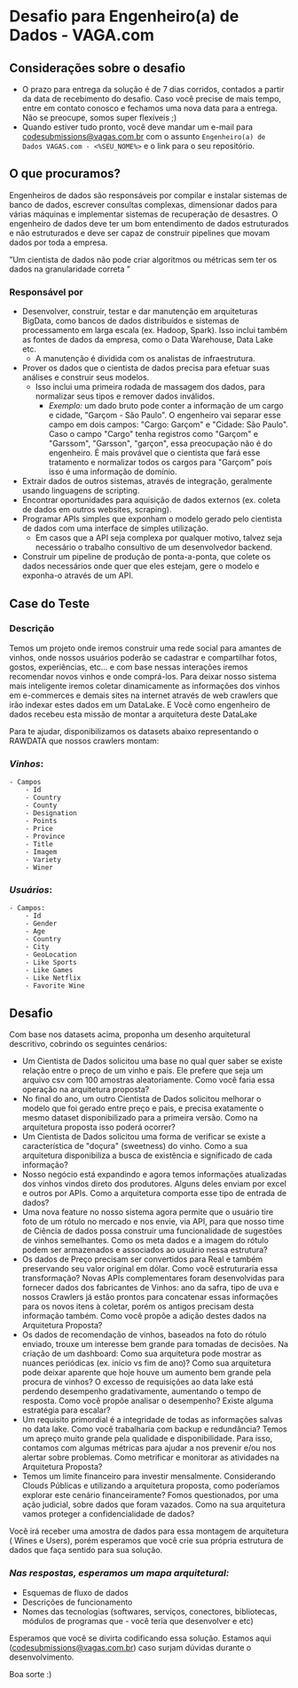 # Desafio para Engenheiro(a) de Dados - VAGA.com


## Considerações sobre o desafio

* O prazo para entrega da solução é de 7 dias corridos, contados a partir da data de recebimento do desafio. Caso você precise de mais tempo, entre em contato conosco e fechamos uma nova data para a entrega. Não se preocupe, somos super flexíveis ;)
* Quando estiver tudo pronto, você deve mandar um e-mail para codesubmissions@vagas.com.br com o assunto `Engenheiro(a) de Dados VAGAS.com - <%SEU_NOME%>` e o link para o seu repositório.

## O que procuramos?

Engenheiros de dados são responsáveis por compilar e instalar sistemas de banco de dados, escrever consultas complexas, dimensionar dados para várias máquinas e implementar sistemas de recuperação de desastres. O engenheiro de dados deve ter um bom entendimento de dados estruturados e não estruturados e deve ser capaz de construir pipelines que movam dados por toda a empresa.

”Um cientista de dados não pode criar algoritmos ou métricas sem ter os dados na granularidade correta ”

### Responsável por
- Desenvolver, construir, testar e dar manutenção em arquiteturas BigData, como bancos de dados distribuídos e sistemas de processamento em larga escala (ex. Hadoop, Spark). Isso inclui também as fontes de dados da empresa, como o Data Warehouse, Data Lake etc.
    - A manutenção é dividida com os analistas de infraestrutura.
- Prover os dados que o cientista de dados precisa para efetuar suas análises e construir seus modelos.
    - Isso inclui uma primeira rodada de massagem dos dados, para normalizar seus tipos e remover dados inválidos.
        - *Exemplo:* um dado bruto pode conter a informação de um cargo e cidade, "Garçom - São Paulo". O engenheiro vai separar esse campo em dois campos: "Cargo: Garçom" e "Cidade: São Paulo". Caso o campo "Cargo" tenha registros como "Garçom" e "Garssom", "Garsson", "garçon", essa preocupação não é do engenheiro. É mais provável que o cientista que fará esse tratamento e normalizar todos os cargos para "Garçom" pois isso é uma informação de domínio.
- Extrair dados de outros sistemas, através de integração, geralmente usando linguagens de scripting.
- Encontrar oportunidades para aquisição de dados externos (ex. coleta de dados em outros websites, scraping).
- Programar APIs simples que exponham o modelo gerado pelo cientista de dados com uma interface de simples utilização.
    - Em casos que a API seja complexa por qualquer motivo, talvez seja necessário o trabalho consultivo de um desenvolvedor backend.
- Construir um pipeline de produção de ponta-a-ponta, que colete os dados necessários onde quer que eles estejam, gere o modelo e exponha-o através de um API.

## Case do Teste

### Descrição
Temos um projeto onde iremos construir uma rede social para amantes de vinhos, onde nossos usuários poderão se cadastrar e compartilhar fotos, gostos, experiências, etc... e com base nessas interações iremos recomendar novos vinhos e onde comprá-los. 
Para deixar nosso sistema mais inteligente iremos coletar dinamicamente as informações dos vinhos em e-commerces e demais sites na internet através de web crawlers que irão indexar estes dados em um DataLake. 
E Você como engenheiro de dados recebeu esta missão de montar a arquitetura deste DataLake

Para te ajudar, disponibilizamos os datasets abaixo  representando o RAWDATA que nossos crawlers montam:

### *Vinhos*: 
    - Campos
        - Id
        - Country
        - County
        - Designation
        - Points
        - Price
        - Province
        - Title
        - Imagem
        - Variety
        - Winer

### *Usuários*:
    - Campos:
        - Id
        - Gender	
        - Age	
        - Country	
        - City
        - GeoLocation	
        - Like Sports	
        - Like Games	
        - Like Netflix	
        - Favorite Wine






## Desafio

Com base nos datasets acima, proponha um desenho arquitetural descritivo, cobrindo os seguintes cenários:

- Um Cientista de Dados solicitou uma base no qual quer saber se existe relação entre o preço de um vinho e país. Ele prefere que seja um arquivo csv com 100 amostras aleatoriamente. Como você faria essa operação na arquitetura proposta?
- No final do ano, um outro Cientista de Dados solicitou melhorar o modelo que foi gerado entre preço e pais, e precisa exatamente o mesmo dataset disponibilizado para a primeira versão. Como na arquitetura proposta isso poderá ocorrer?
- Um Cientista de Dados solicitou uma forma de verificar se existe a característica de "doçura" (sweetness) do vinho. Como a sua arquitetura disponibiliza a busca de existência e significado de cada informação?
- Nosso negócio está expandindo e agora temos informações atualizadas dos vinhos vindos direto dos produtores. Alguns deles enviam por excel e outros por APIs. Como a arquitetura comporta esse tipo de entrada de dados?
- Uma nova feature no nosso sistema agora permite que o usuário tire foto de um rótulo no mercado e nos envie, via API, para que nosso time de Ciência de dados possa construir uma funcionalidade de sugestões de vinhos semelhantes. Como os meta dados e a imagem do rótulo podem ser armazenados e associados ao usuário nessa estrutura?
- Os dados de Preço precisam ser convertidos para Real e também preservando seu valor original em dólar. Como você estruturaria essa transformação?
Novas APIs complementares foram desenvolvidas para fornecer dados dos fabricantes de Vinhos: ano da safra, tipo de uva e nossos Crawlers já estão prontos para concatenar essas informações para os novos itens à coletar, porém os antigos precisam desta informação também. Como você propõe a adição destes dados na Arquitetura Proposta?
- Os dados de recomendação de vinhos, baseados na foto do rótulo enviado, trouxe um interesse bem grande para tomadas de decisões. Na criação de um dashboard: Como sua arquitetura pode mostrar as nuances periódicas (ex. início vs fim de ano)? Como sua arquitetura pode deixar aparente que hoje houve um aumento bem grande pela procura de vinhos?
O excesso de requisições ao data lake está perdendo desempenho gradativamente, aumentando o tempo de resposta. Como você propõe analisar o desempenho? Existe alguma estratégia para escalar?
- Um requisito primordial é a integridade de todas as informações salvas no data lake. Como você trabalharia com backup e redundância?
Temos um apreço muito grande pela qualidade e disponibilidade. Para isso, contamos com algumas métricas para ajudar a nos prevenir e/ou nos alertar sobre problemas. Como metrificar e monitorar as atividades na Arquitetura Proposta?
- Temos um limite financeiro para investir mensalmente. Considerando Clouds Públicas e utilizando a arquitetura proposta, como poderíamos explorar este cenário financeiramente?
Fomos questionados, por uma ação judicial, sobre dados que foram vazados. Como na sua arquitetura vamos proteger a confidencialidade de dados?

Você irá receber uma amostra de dados para essa montagem de arquitetura ( Wines e Users), porém esperamos que você crie sua própria estrutura de dados que faça sentido para sua solução.

### *Nas respostas, esperamos um mapa arquitetural:*
- Esquemas de fluxo de dados
- Descrições de funcionamento
- Nomes das tecnologias (softwares, serviços, conectores, bibliotecas, módulos de programas que - você teria que desenvolver e etc)

Esperamos que você se divirta codificando essa solução. Estamos aqui (codesubmissions@vagas.com.br) caso surjam dúvidas durante o desenvolvimento.

Boa sorte :)
